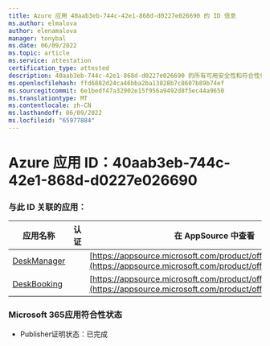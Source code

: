 ```yaml
---
title: Azure 应用 40aab3eb-744c-42e1-868d-d0227e026690 的 ID 信息
ms.author: elmalova
author: elenamalova
manager: tonybal
ms.date: 06/09/2022
ms.topic: article
ms.service: attestation
certification_type: attested
description: 40aab3eb-744c-42e1-868d-d0227e026690 的所有可用安全性和符合性信息。
ms.openlocfilehash: ffd6882d24ca46bba2ba13828b7c8607b89b74ef
ms.sourcegitcommit: 6e1bedf47a32902e15f956a9492d8f5ec44a9650
ms.translationtype: MT
ms.contentlocale: zh-CN
ms.lasthandoff: 06/09/2022
ms.locfileid: "65977884"
---
```

# <a name="azure-app-id-40aab3eb-744c-42e1-868d-d0227e026690"></a>Azure 应用 ID：40aab3eb-744c-42e1-868d-d0227e026690


### <a name="apps-associated-with-this-id"></a>与此 ID 关联的应用：
| **应用名称** | **认证** | **在 AppSource 中查看** |
|--------------|---------------|-----------------------|
| [DeskManager](../forward/WA200003831.md) |  | [https://appsource.microsoft.com/product/office/WA200003831](https://appsource.microsoft.com/product/office/WA200003831) |
| [DeskBooking](../forward/WA200003866.md) |  | [https://appsource.microsoft.com/product/office/WA200003866](https://appsource.microsoft.com/product/office/WA200003866) |

### <a name="microsoft-365-app-compliance-status"></a>Microsoft 365应用符合性状态
- Publisher证明状态：已完成

